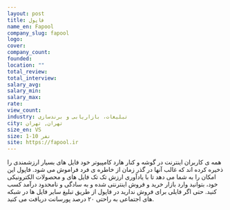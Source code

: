 ```yaml
---
layout: post
title: فاپول
name_en: Fapool
company_slug: fapool
logo: 
cover: 
company_count:
founded:
location: ""
total_review: 
total_interview: 
salary_avg: 
salary_min: 
salary_max: 
rate: 
view_count: 
industry: تبلیغات، بازاریابی و برندسازی
city: تهران, تهران
size_en: VS
size: 1-10 نفر
site: https://fapool.ir
---
```


همه ی کاربران اینترنت در گوشه و کنار هارد کامپیوتر خود فایل های بسیار ارزشمندی را ذخیره کرده اند که غالب آنها در گذر زمان از خاطره ی فرد فراموش می شود. فاپول این امکان را به شما می دهد تا با یادآوری ارزش تک تک فایل های و محصولات الکترونیکی خود، بتوانید وارد بازار خرید و فروش اینترنتی شده و به سادگی و نامحدود درآمد کسب کنید. حتی اگر فایلی برای فروش ندارید در فاپول از طریق تبلیغ سایر فایل ها در شبکه های اجتماعی به راحتی ۲۰ درصد پورسانت دریافت می کنید.
